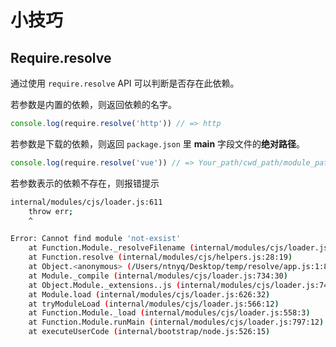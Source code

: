 # 小技巧



## Require.resolve

通过使用 `require.resolve` API 可以判断是否存在此依赖。

若参数是内置的依赖，则返回依赖的名字。

``` js
console.log(require.resolve('http')) // => http
```

若参数是下载的依赖，则返回 `package.json` 里 **main** 字段文件的**绝对路径**。

``` js
console.log(require.resolve('vue')) // => Your_path/cwd_path/module_path/main_file_path
```

若参数表示的依赖不存在，则报错提示

``` bash
internal/modules/cjs/loader.js:611
    throw err;
    ^

Error: Cannot find module 'not-exsist'
    at Function.Module._resolveFilename (internal/modules/cjs/loader.js:609:15)
    at Function.resolve (internal/modules/cjs/helpers.js:28:19)
    at Object.<anonymous> (/Users/ntnyq/Desktop/temp/resolve/app.js:1:83)
    at Module._compile (internal/modules/cjs/loader.js:734:30)
    at Object.Module._extensions..js (internal/modules/cjs/loader.js:745:10)
    at Module.load (internal/modules/cjs/loader.js:626:32)
    at tryModuleLoad (internal/modules/cjs/loader.js:566:12)
    at Function.Module._load (internal/modules/cjs/loader.js:558:3)
    at Function.Module.runMain (internal/modules/cjs/loader.js:797:12)
    at executeUserCode (internal/bootstrap/node.js:526:15)
```



